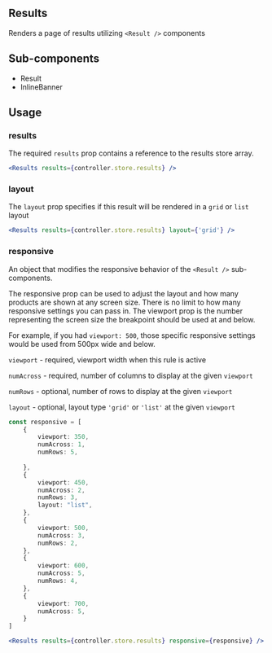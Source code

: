 ## Results

Renders a page of results utilizing `<Result />` components
   
## Sub-components
- Result
- InlineBanner

## Usage

### results
The required `results` prop contains a reference to the results store array. 

```jsx
<Results results={controller.store.results} />
```

### layout
The `layout` prop specifies if this result will be rendered in a `grid` or `list` layout

```jsx
<Results results={controller.store.results} layout={'grid'} />
```

### responsive
An object that modifies the responsive behavior of the `<Result />` sub-components.

The responsive prop can be used to adjust the layout and how many products are shown at any screen size. There is no limit to how many responsive settings you can pass in. The viewport prop is the number representing the screen size the breakpoint should be used at and below.

For example, if you had `viewport: 500`, those specific responsive settings would be used from 500px wide and below.

`viewport` - required, viewport width when this rule is active

`numAcross` - required, number of columns to display at the given `viewport`

`numRows` - optional, number of rows to display at the given `viewport`

`layout` - optional, layout type `'grid'` or `'list'` at the given `viewport`


```typescript
const responsive = [
	{
		viewport: 350,
		numAcross: 1,
		numRows: 5,	
			
	},
	{
		viewport: 450,
		numAcross: 2,
		numRows: 3,	
		layout: "list",	
	},
	{
		viewport: 500,
		numAcross: 3,
		numRows: 2,	
	},
	{
		viewport: 600,
		numAcross: 5,
		numRows: 4,	
	},
	{
		viewport: 700,
		numAcross: 5,
	}
]
```

```jsx
<Results results={controller.store.results} responsive={responsive} />
```
